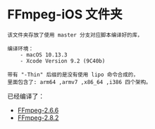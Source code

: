 # FFmpeg-iOS 文件夹

```
该文件夹存放了使用 master 分支对应脚本编译好的库，

编译环境：
    - macOS 10.13.3
    - Xcode Version 9.2 (9C40b)

带有 "-Thin" 后缀的是没有使用 lipo 命令合成的，
里面包含了: arm64 ,armv7 ,x86_64 ,i386 四个架构。
```

已经编译了：

- [FFmpeg-2.6.6](https://github.com/debugly/FFmpeg-iOS-build-script/raw/source/FFmpeg-iOS/FFmpeg-2.6.6.zip)
- [FFmpeg-2.8.2](https://github.com/debugly/FFmpeg-iOS-build-script/raw/source/FFmpeg-iOS/FFmpeg-2.8.2.zip)

